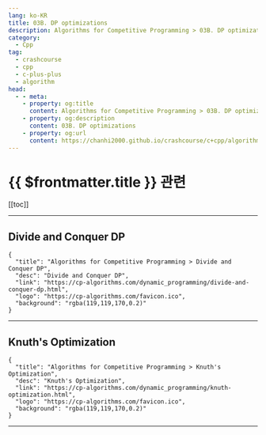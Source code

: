 ```yaml
---
lang: ko-KR
title: 03B. DP optimizations
description: Algorithms for Competitive Programming > 03B. DP optimizations
category:
  - Cpp
tag: 
  - crashcourse
  - cpp
  - c-plus-plus
  - algorithm
head:
  - - meta:
    - property: og:title
      content: Algorithms for Competitive Programming > 03B. DP optimizations
    - property: og:description
      content: 03B. DP optimizations
    - property: og:url
      content: https://chanhi2000.github.io/crashcourse/c+cpp/algorithms-for-competitive-programming/03-dynamic-programming/03B.html
---
```


# {{ $frontmatter.title }} 관련

[[toc]]

---

## Divide and Conquer DP

```component VPCard
{
  "title": "Algorithms for Competitive Programming > Divide and Conquer DP",
  "desc": "Divide and Conquer DP",
  "link": "https://cp-algorithms.com/dynamic_programming/divide-and-conquer-dp.html",
  "logo": "https://cp-algorithms.com/favicon.ico",
  "background": "rgba(119,119,170,0.2)"
}
```

---

## Knuth's Optimization

```component VPCard
{
  "title": "Algorithms for Competitive Programming > Knuth's Optimization",
  "desc": "Knuth's Optimization",
  "link": "https://cp-algorithms.com/dynamic_programming/knuth-optimization.html",
  "logo": "https://cp-algorithms.com/favicon.ico",
  "background": "rgba(119,119,170,0.2)"
}
```

---

<TagLinks />